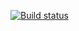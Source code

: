 [![Build status](https://ci.appveyor.com/api/projects/status/5i6uykxbrstru4l9?svg=true)](https://ci.appveyor.com/project/KuzminaYuliya/ajs-8-2-map)
